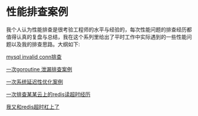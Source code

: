 # 性能排查案例

我个人认为性能排查是很考验工程师的水平与经验的，每次性能问题的排查经历都值得认真的复盘与总结，我在这个系列里给出了平时工作中实际遇到的一些性能问题以及我的排查思路。大纲如下:

[mysql invalid conn排查](https://github.com/HobbyBear/performance-analyze/blob/119f4e6cabe5190eb692e79983e0766cab8481f5/performance_analysis_cases/(1)mysql%20invalid%20conn%E6%8E%92%E6%9F%A5.md )


[一次goroutine 泄漏排查案例](https://github.com/HobbyBear/performance-analyze/blob/119f4e6cabe5190eb692e79983e0766cab8481f5/performance_analysis_cases/(2)%E4%B8%80%E6%AC%A1goroutine%20%E6%B3%84%E6%BC%8F%E6%8E%92%E6%9F%A5%E6%A1%88%E4%BE%8B.md )

[一次系统延迟性优化案例]( https://github.com/HobbyBear/performance-analyze/blob/119f4e6cabe5190eb692e79983e0766cab8481f5/performance_analysis_cases/(3)%E4%B8%80%E6%AC%A1%E7%B3%BB%E7%BB%9F%E5%BB%B6%E8%BF%9F%E6%80%A7%E4%BC%98%E5%8C%96%E6%A1%88%E4%BE%8B.md )

[一次排查某某云上的redis读超时经历](https://github.com/HobbyBear/performance-analyze/blob/119f4e6cabe5190eb692e79983e0766cab8481f5/performance_analysis_cases/(4)%E4%B8%80%E6%AC%A1%E6%8E%92%E6%9F%A5%E6%9F%90%E6%9F%90%E4%BA%91%E4%B8%8A%E7%9A%84redis%E8%AF%BB%E8%B6%85%E6%97%B6%E7%BB%8F%E5%8E%86.md)

[我又和redis超时杠上了]( https://github.com/HobbyBear/performance-analyze/blob/119f4e6cabe5190eb692e79983e0766cab8481f5/performance_analysis_cases/(5)%E6%88%91%E5%8F%88%E5%92%8Credis%E8%B6%85%E6%97%B6%E6%9D%A0%E4%B8%8A%E4%BA%86.md )


 